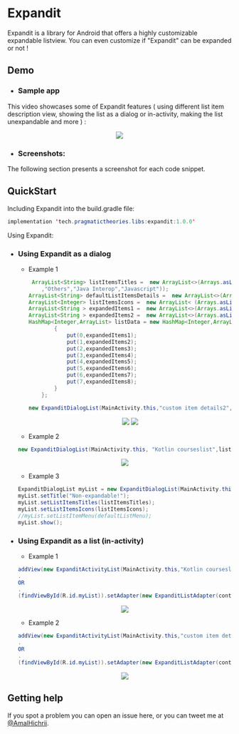 # Expandit
Expandit is a library for Android that offers a highly customizable expandable listview. You can even customize if "Expandit" can be expanded or not !

## Demo




* ### Sample app
This video showcases some of Expandit features ( using different list item description view, showing the list as a dialog or in-activity, making the list unexpandable and more ) :
   <p align="center">
<a href="https://www.youtube.com/watch?v=2GJ8uRUC3uw" target="_blank"><img src="https://raw.githubusercontent.com/AmalH/expandit/master/screenshots/demoThumbail.png"/></a>
   </p>


* ### Screenshots: 
The following section presents a screenshot for each code snippet.
  

## QuickStart

Including Expandit into the build.gradle file:
```Java
implementation 'tech.pragmatictheories.libs:expandit:1.0.0'
```
Using Expandit:
* ### Using Expandit as a dialog

  * Example 1
    ```Java
     ArrayList<String> listItemsTitles =  new ArrayList<>(Arrays.asList("Overview","Getting started","Basics","Classes and objects","Functions and lambdas"
        ,"Others","Java Interop","Javascript"));
    ArrayList<String> defaultListItemsDetails =  new ArrayList<>(Arrays.asList("description of item 1","description of item 2","description of item 3","description of item 4","description of item 5","description of item 6","description of item 7","description of item 8"));
    ArrayList<Integer> listItemsIcons =  new ArrayList< (Arrays.asList(R.drawable.ic_overview,R.drawable.ic_start,R.drawable.ic_basics,R.drawable.ic_classesobjects,R.drawable.ic_functions,R.drawable.ic_others,R.drawable.ic_java,R.drawable.ic_javascript));      
    ArrayList<String > expandedItems1 =  new ArrayList<>(Arrays.asList("chapter 1", "chapter 2","chapter 2"));
    ArrayList<String > expandedItems2 =  new ArrayList<>(Arrays.asList("1st chapter", "2nd chapter","3d chapter"));
    HashMap<Integer,ArrayList> listData = new HashMap<Integer,ArrayList>(){
            {
                put(0,expandedItems1);
                put(1,expandedItems2);
                put(2,expandedItems3);
                put(3,expandedItems4);
                put(4,expandedItems5);
                put(5,expandedItems6);
                put(6,expandedItems7);
                put(7,expandedItems8);
            }
        };
    
    new ExpanditDialogList(MainActivity.this,"custom item details2",listItemsTitles2,listData,listItemsIcons2,listMenuId,R.layout.custom_item_details_view2)).show()
    ```
    
    <p align="center">
       <img src="https://raw.githubusercontent.com/AmalH/expandit/master/screenshots/scrnSht31.png"/>
       <img src="https://raw.githubusercontent.com/AmalH/expandit/master/screenshots/scrnSht32.png"/>
   </p>

    * Example 2 
    ```Java     
    new ExpanditDialogList(MainActivity.this, "Kotlin courseslist",listItemsTitles,listData,listItemsIcons,listMenuId,defaultListItemsDetails)).show()
    
    ```
    <p align="center">
        <img src="https://raw.githubusercontent.com/AmalH/expandit/master/screenshots/scrnSht1.png"/>
   </p>
    
     * Example 3
    ```Java
    ExpanditDialogList myList = new ExpanditDialogList(MainActivity.this);
    myList.setTitle("Non-expandable!");
    myList.setListItemsTitles(listItemsTitles);
    myList.setListItemsIcons(listItemsIcons);
    //myList.setListItemMenu(defaultListMenu);
    myList.show();
    ```
    
   
* ### Using Expandit as a list (in-activity)
    * Example 1
    ```Java
    addView(new ExpanditActivityList(MainActivity.this,"Kotlin courseslist",listItemsTitles,listData,listItemsIcons,listMenuId,defaultListItemsDetails));
    .
    OR
    .
    (findViewById(R.id.myList)).setAdapter(new ExpanditListAdapter(context,listItemsTitles,listData,listItemsIcons,listMenuId,defaultListItemsDetails))
    ```
     <p align="center">
         <img src="https://raw.githubusercontent.com/AmalH/expandit/master/screenshots/scrnSht4.png"/>
     </p>
    
    * Example 2
    ```Java
    addView(new ExpanditActivityList(MainActivity.this,"custom item details 1",listItemsTitles,listData,listItemsIcons,listMenuId,R.layout.custom_item_details_view));
    .
    OR
    .
    (findViewById(R.id.myList)).setAdapter(new ExpanditListAdapter(context,listItemsTitles,listData,listItemsIcons,listMenuId,customDetailsView))
    ```
    
    <p align="center">
      <img src="https://raw.githubusercontent.com/AmalH/expandit/master/screenshots/scrnSht5.png"/>
   </p>

## Getting help
If you spot a problem you can open an issue here, or you can tweet me at  [@AmalHichrii](http://twitter.com/AmalHichrii).
